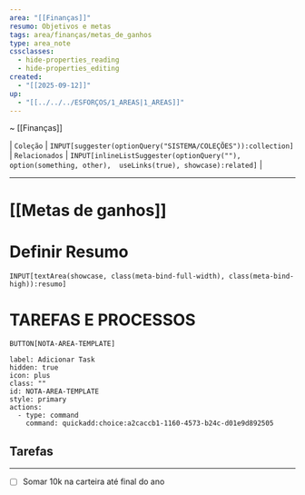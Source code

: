 ```yaml
---
area: "[[Finanças]]"
resumo: Objetivos e metas
tags: area/finanças/metas_de_ganhos
type: area_note
cssclasses:
  - hide-properties_reading
  - hide-properties_editing
created:
  - "[[2025-09-12]]"
up:
  - "[[../../../ESFORÇOS/1_AREAS|1_AREAS]]"
---
```

~ [[Finanças]] 

| `Coleção` | `INPUT[suggester(optionQuery("SISTEMA/COLEÇÕES")):collection]`   | `Relacionados` | `INPUT[inlineListSuggester(optionQuery(""), option(something, other),  useLinks(true), showcase):related]`  |

---
# [[Metas de ganhos]] 


# Definir Resumo 
`INPUT[textArea(showcase, class(meta-bind-full-width), class(meta-bind-high)):resumo]`


# TAREFAS E PROCESSOS

 `BUTTON[NOTA-AREA-TEMPLATE]`     

```meta-bind-button
label: Adicionar Task
hidden: true
icon: plus
class: ""
id: NOTA-AREA-TEMPLATE
style: primary
actions:
  - type: command
    command: quickadd:choice:a2caccb1-1160-4573-b24c-d01e9d892505
```


## Tarefas


---
- [ ] Somar 10k na carteira até final do ano






